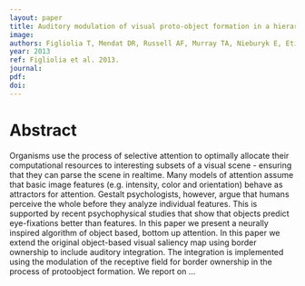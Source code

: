 ```yaml
---
layout: paper
title: Auditory modulation of visual proto-object formation in a hierarchical auditory-visual saliency map
image:
authors: Figliolia T, Mendat DR, Russell AF, Murray TA, Nieburyk E, Etienne-Cummings R, and Andreou AG.
year: 2013
ref: Figliolia et al. 2013.
journal:
pdf:
doi:
---
```


# Abstract
Organisms use the process of selective attention to optimally allocate their computational resources to interesting subsets of a visual scene - ensuring that they can parse the scene in realtime. Many models of attention assume that basic image features (e.g. intensity, color and orientation) behave as attractors for attention. Gestalt psychologists, however, argue that humans perceive the whole before they analyze individual features. This is supported by recent psychophysical studies that show that objects predict eye-fixations better than features. In this paper we present a neurally inspired algorithm of object based, bottom up attention. In this paper we extend the original object-based visual saliency map using border ownership to include auditory integration. The integration is implemented using the modulation of the receptive field for border ownership in the process of protoobject formation. We report on …
